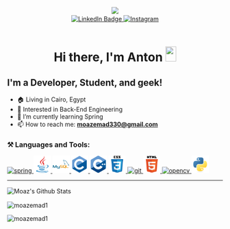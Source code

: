 <div id="header" align="center">
  <img src="https://media.giphy.com/media/M9gbBd9nbDrOTu1Mqx/giphy.gif" width="100"/>
</div>
<div id="badges" align="center">
  <a href="https://www.linkedin.com/in/moaz-emad-6096b9200/">
    <img src="https://img.shields.io/badge/LinkedIn-blue?style=for-the-badge&logo=linkedin&logoColor=white" alt="LinkedIn Badge"/>
  </a>
  <a href="https://www.instagram.com/mo3az.exe/">
    <img src="https://img.shields.io/badge/Instagram-E4405F?style=for-the-badge&logo=instagram&logoColor=white" alt="Instagram"/><br>
  </a>
  <a href ="https://github.com/MoazEmad1">
    <img src="https://komarev.com/ghpvc/?username=moazemad1&style=flat-square&color=blue" alt=""/>
  </a>
</div>

<h1 align="center">Hi there, I'm Anton <img src="https://media.giphy.com/media/hvRJCLFzcasrR4ia7z/giphy.gif" width="25px" height="35px"></h1>


## I'm a Developer, Student, and geek!

- 🏠 Living in Cairo, Egypt
- 🏅 Interested in Back-End Engineering
- 🌱 I’m currently learning Spring
- 📫 How to reach me: **moazemad330@gmail.com**

</p>
</p>

<h3 align="left"> ⚒️ Languages and Tools:</h3>
<p align="left">  <a href="https://spring.io/" target="_blank" rel="noreferrer"> <img src="https://user-images.githubusercontent.com/25181517/117201470-f6d56780-adec-11eb-8f7c-e70e376cfd07.png" alt="spring" width="40" height="40"/> </a><a href="https://www.java.com" target="_blank" rel="noreferrer"> <img src="https://raw.githubusercontent.com/devicons/devicon/master/icons/java/java-original.svg" alt="java" width="40" height="40"/> </a> <a href="https://www.mysql.com/" target="_blank" rel="noreferrer"> <img src="https://raw.githubusercontent.com/devicons/devicon/master/icons/mysql/mysql-original-wordmark.svg" alt="mysql" width="40" height="40"/> </a> <a href="https://www.cprogramming.com/" target="_blank" rel="noreferrer"> <img src="https://raw.githubusercontent.com/devicons/devicon/master/icons/c/c-original.svg" alt="c" width="40" height="40"/> </a> <a href="https://www.w3schools.com/cpp/" target="_blank" rel="noreferrer"> <img src="https://raw.githubusercontent.com/devicons/devicon/master/icons/cplusplus/cplusplus-original.svg" alt="cplusplus" width="40" height="40"/> </a> <a href="https://www.w3schools.com/css/" target="_blank" rel="noreferrer"> <img src="https://raw.githubusercontent.com/devicons/devicon/master/icons/css3/css3-original-wordmark.svg" alt="css3" width="40" height="40"/> </a> <a href="https://git-scm.com/" target="_blank" rel="noreferrer"> <img src="https://www.vectorlogo.zone/logos/git-scm/git-scm-icon.svg" alt="git" width="40" height="40"/> </a> <a href="https://www.w3.org/html/" target="_blank" rel="noreferrer"> <img src="https://raw.githubusercontent.com/devicons/devicon/master/icons/html5/html5-original-wordmark.svg" alt="html5" width="40" height="40"/> </a> <a href="https://opencv.org/" target="_blank" rel="noreferrer"> <img src="https://www.vectorlogo.zone/logos/opencv/opencv-icon.svg" alt="opencv" width="40" height="40"/> </a> <a href="https://www.python.org" target="_blank" rel="noreferrer"> <img src="https://raw.githubusercontent.com/devicons/devicon/master/icons/python/python-original.svg" alt="python" width="40" height="40"/> </a> </p>


---

<img align="center" alt="Moaz's Github Stats" src="https://github-readme-stats.vercel.app/api?username=moazemad1&show_icons=true&hide_border=true&count_private=true&bg_color=35,0b0c12,0e1535&title_color=fff&text_color=fff&icon_color=fff" />

<p><img align="center" src="https://github-readme-streak-stats.herokuapp.com/?user=moazemad1&theme=dark&background=000000" alt="moazemad1" /></p>

<p><img align="left" src="https://github-readme-stats.vercel.app/api/top-langs?username=moazemad1&show_icons=true&locale=en&layout=compact" alt="moazemad1" /></p>

